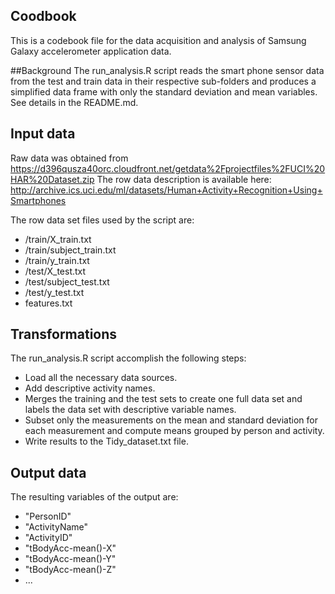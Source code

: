 ## Coodbook
This is a codebook file for the data acquisition and analysis of Samsung Galaxy accelerometer application data.
 
##Background
The run_analysis.R script reads the smart phone sensor data from the test and train data in their respective sub-folders and produces a simplified data frame with only the standard deviation and mean variables. See details in the README.md.

## Input data
Raw data was obtained from https://d396qusza40orc.cloudfront.net/getdata%2Fprojectfiles%2FUCI%20HAR%20Dataset.zip
The row data description is available here: http://archive.ics.uci.edu/ml/datasets/Human+Activity+Recognition+Using+Smartphones

The row data set files used by the script are:
-  /train/X_train.txt
-  /train/subject_train.txt
-  /train/y_train.txt
-  /test/X_test.txt
-  /test/subject_test.txt
-  /test/y_test.txt
-  features.txt
  
## Transformations
The run_analysis.R script accomplish the following steps:

* Load all the necessary data sources.
* Add descriptive activity names.
* Merges the training and the test sets to create one full data set and labels the data set with descriptive variable names.
* Subset only the measurements on the mean and standard deviation for each measurement and compute means grouped by person and activity.
* Write results to the Tidy_dataset.txt file.

## Output data
The resulting variables of the output are:
- "PersonID" 
- "ActivityName" 
- "ActivityID" 
- "tBodyAcc-mean()-X"
- "tBodyAcc-mean()-Y" 
- "tBodyAcc-mean()-Z"
- ...
